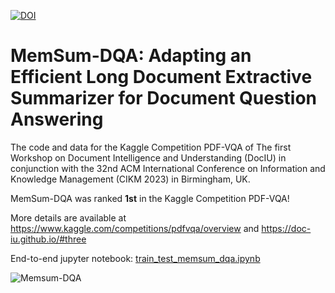 [![DOI](https://img.shields.io/badge/DOI-10.48550/arXiv.2310.06436-blue)](https://doi.org/10.48550/arXiv.2310.06436)
# MemSum-DQA: Adapting an Efficient Long Document Extractive Summarizer for Document Question Answering

The code and data for the Kaggle Competition PDF-VQA of The first Workshop on Document Intelligence and Understanding (DocIU) in conjunction with the 32nd ACM International Conference on Information and Knowledge Management (CIKM 2023) in Birmingham, UK.

MemSum-DQA was ranked **1st** in the Kaggle Competition PDF-VQA!

More details are available at https://www.kaggle.com/competitions/pdfvqa/overview  and  https://doc-iu.github.io/#three

End-to-end jupyter notebook: [train_test_memsum_dqa.ipynb](train_test_memsum_dqa.ipynb)


![Memsum-DQA](https://github.com/nianlonggu/MemSum-DQA/assets/40075166/6b65289e-5466-44db-85b5-aa2a29af0c46)
